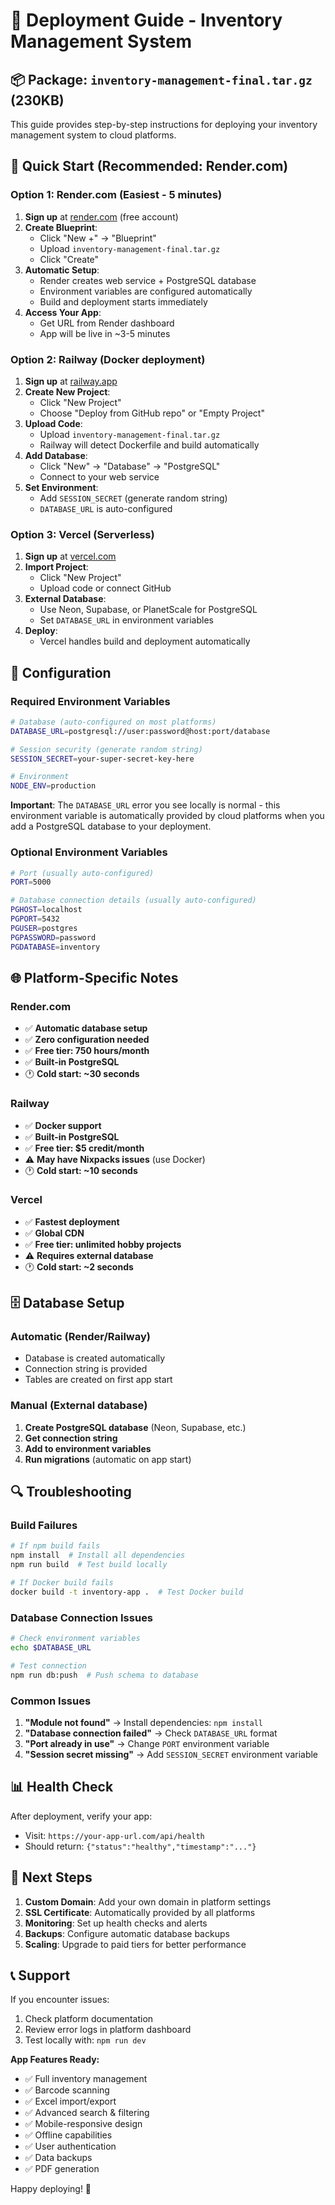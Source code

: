 # 🚀 Deployment Guide - Inventory Management System

## 📦 Package: `inventory-management-final.tar.gz` (230KB)

This guide provides step-by-step instructions for deploying your inventory management system to cloud platforms.

## 🎯 Quick Start (Recommended: Render.com)

### Option 1: Render.com (Easiest - 5 minutes)
1. **Sign up** at [render.com](https://render.com) (free account)
2. **Create Blueprint**:
   - Click "New +" → "Blueprint"
   - Upload `inventory-management-final.tar.gz`
   - Click "Create"
3. **Automatic Setup**:
   - Render creates web service + PostgreSQL database
   - Environment variables are configured automatically
   - Build and deployment starts immediately
4. **Access Your App**:
   - Get URL from Render dashboard
   - App will be live in ~3-5 minutes

### Option 2: Railway (Docker deployment)
1. **Sign up** at [railway.app](https://railway.app)
2. **Create New Project**:
   - Click "New Project"
   - Choose "Deploy from GitHub repo" or "Empty Project"
3. **Upload Code**:
   - Upload `inventory-management-final.tar.gz`
   - Railway will detect Dockerfile and build automatically
4. **Add Database**:
   - Click "New" → "Database" → "PostgreSQL"
   - Connect to your web service
5. **Set Environment**:
   - Add `SESSION_SECRET` (generate random string)
   - `DATABASE_URL` is auto-configured

### Option 3: Vercel (Serverless)
1. **Sign up** at [vercel.com](https://vercel.com)
2. **Import Project**:
   - Click "New Project"
   - Upload code or connect GitHub
3. **External Database**:
   - Use Neon, Supabase, or PlanetScale for PostgreSQL
   - Set `DATABASE_URL` in environment variables
4. **Deploy**:
   - Vercel handles build and deployment automatically

## 🔧 Configuration

### Required Environment Variables
```bash
# Database (auto-configured on most platforms)
DATABASE_URL=postgresql://user:password@host:port/database

# Session security (generate random string)
SESSION_SECRET=your-super-secret-key-here

# Environment
NODE_ENV=production
```

**Important**: The `DATABASE_URL` error you see locally is normal - this environment variable is automatically provided by cloud platforms when you add a PostgreSQL database to your deployment.

### Optional Environment Variables
```bash
# Port (usually auto-configured)
PORT=5000

# Database connection details (usually auto-configured)
PGHOST=localhost
PGPORT=5432
PGUSER=postgres
PGPASSWORD=password
PGDATABASE=inventory
```

## 🌐 Platform-Specific Notes

### Render.com
- ✅ **Automatic database setup**
- ✅ **Zero configuration needed**
- ✅ **Free tier: 750 hours/month**
- ✅ **Built-in PostgreSQL**
- 🕐 **Cold start: ~30 seconds**

### Railway
- ✅ **Docker support**
- ✅ **Built-in PostgreSQL**
- ✅ **Free tier: $5 credit/month**
- ⚠️ **May have Nixpacks issues** (use Docker)
- 🕐 **Cold start: ~10 seconds**

### Vercel
- ✅ **Fastest deployment**
- ✅ **Global CDN**
- ✅ **Free tier: unlimited hobby projects**
- ⚠️ **Requires external database**
- 🕐 **Cold start: ~2 seconds**

## 🗄️ Database Setup

### Automatic (Render/Railway)
- Database is created automatically
- Connection string is provided
- Tables are created on first app start

### Manual (External database)
1. **Create PostgreSQL database** (Neon, Supabase, etc.)
2. **Get connection string**
3. **Add to environment variables**
4. **Run migrations** (automatic on app start)

## 🔍 Troubleshooting

### Build Failures
```bash
# If npm build fails
npm install  # Install all dependencies
npm run build  # Test build locally

# If Docker build fails
docker build -t inventory-app .  # Test Docker build
```

### Database Connection Issues
```bash
# Check environment variables
echo $DATABASE_URL

# Test connection
npm run db:push  # Push schema to database
```

### Common Issues
1. **"Module not found"** → Install dependencies: `npm install`
2. **"Database connection failed"** → Check `DATABASE_URL` format
3. **"Port already in use"** → Change `PORT` environment variable
4. **"Session secret missing"** → Add `SESSION_SECRET` environment variable

## 📊 Health Check

After deployment, verify your app:
- Visit: `https://your-app-url.com/api/health`
- Should return: `{"status":"healthy","timestamp":"..."}`

## 🚀 Next Steps

1. **Custom Domain**: Add your own domain in platform settings
2. **SSL Certificate**: Automatically provided by all platforms
3. **Monitoring**: Set up health checks and alerts
4. **Backups**: Configure automatic database backups
5. **Scaling**: Upgrade to paid tiers for better performance

## 📞 Support

If you encounter issues:
1. Check platform documentation
2. Review error logs in platform dashboard
3. Test locally with: `npm run dev`

**App Features Ready:**
- ✅ Full inventory management
- ✅ Barcode scanning
- ✅ Excel import/export
- ✅ Advanced search & filtering
- ✅ Mobile-responsive design
- ✅ Offline capabilities
- ✅ User authentication
- ✅ Data backups
- ✅ PDF generation

Happy deploying! 🎉
